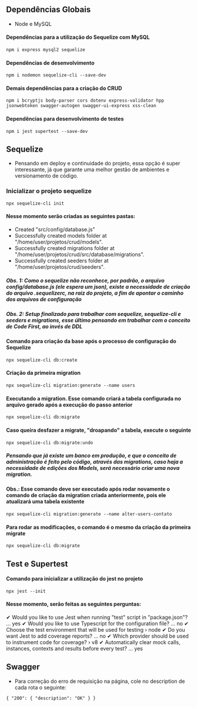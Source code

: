 ## Dependências Globais
- Node e MySQL

#### Dependências para a utilização do Sequelize com MySQL
`npm i express mysql2 sequelize`

#### Dependências de desenvolvimento
`npm i nodemon sequelize-cli --save-dev`

#### Demais dependências para a criação do CRUD
`npm i bcryptjs body-parser cors dotenv express-validator hpp jsonwebtoken swagger-autogen swagger-ui-express xss-clean`

#### Dependências para desenvolvimento de testes
`npm i jest supertest --save-dev`

## Sequelize 
- Pensando em deploy e continuidade do projeto, essa opção é super interessante, já que garante uma melhor gestão de ambientes e versionamento de código.

### Inicializar o projeto sequelize
`npx sequelize-cli init`

#### Nesse momento serão criadas as seguintes pastas:
- Created "src/config/database.js"
- Successfully created models folder at "/home/user/projetos/crud/models".
- Successfully created migrations folder at "/home/user/projetos/crud/src/database/migrations".
- Successfully created seeders folder at "/home/user/projetos/crud/seeders".

##### Obs. 1: Como o sequelize não reconhece, por padrão, o arquivo config/database.js (ele espera um json), existe a necessidade de criação do arquivo .sequelizerc, na raiz do projeto, a fim de apontar o caminho dos arquivos de configuração

##### Obs. 2: Setup finalizado para trabalhar com sequelize, sequelize-cli e seeders e migrations, esse último pensando em trabalhar com o conceito de Code First, ao invés de DDL

#### Comando para criação da base após o processo de configuração do Sequelize
`npx sequelize-cli db:create`

#### Criação da primeira migration
`npx sequelize-cli migration:generate --name users`

#### Executando a migration.  Esse comando criará a tabela configurada no arquivo gerado após a execução do passo anterior
`npx sequelize-cli db:migrate`

#### Caso queira desfazer a migrate, "droapando" a tabela, execute o seguinte
`npx sequelize-cli db:migrate:undo`

##### Pensando que já existe um banco em produção, e que o conceito de administração é feito pelo código, através das migrations, caso haja a necessidade de edições dos Models, será necessário criar uma nova migration.  
#### Obs.: Esse comando deve ser executado após rodar novamente o comando de criação da migration criada anteriormente, pois ele atualizará uma tabela existente
`npx sequelize-cli migration:generate --name alter-users-contato`

#### Para rodar as modificações, o comando é o mesmo da criação da primeira migrate
`npx sequelize-cli db:migrate`

## Test e Supertest

#### Comando para inicializar a utilização do jest no projeto
`npx jest --init`

#### Nesse momento, serão feitas as seguintes perguntas: 

✔ Would you like to use Jest when running "test" script in "package.json"? … yes
✔ Would you like to use Typescript for the configuration file? … no
✔ Choose the test environment that will be used for testing › node
✔ Do you want Jest to add coverage reports? … no
✔ Which provider should be used to instrument code for coverage? › v8
✔ Automatically clear mock calls, instances, contexts and results before every test? … yes

## Swagger

- Para correção do erro de requisição na página, cole no description de cada rota o seguinte: 

`{
          "200": {
            "description": "OK"
          }
        }`
